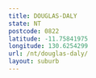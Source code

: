 ```yaml
---
title: DOUGLAS-DALY
state: NT
postcode: 0822
latitude: -11.75841975
longitude: 130.6254299
url: /nt/douglas-daly/
layout: suburb
---
```

